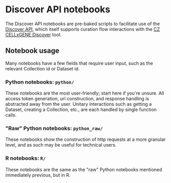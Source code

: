 # Discover API notebooks

The Discover API notebooks are pre-baked scripts to facilitate use of the 
[Discover API](https://api.cellxgene.cziscience.com/curation/ui/#/), which itself supports 
curation flow interactions with the [CZ CELLxGENE Discover](https://cellxgene.cziscience.com/) tool.

## Notebook usage

Many notebooks have a few fields that require user input, such as the relevant Collection id or Dataset id.

### Python notebooks: `python/`

These notebooks are the most user-friendly; start here if you're unsure. All access token generation, url construction, and response 
handling is abstracted away from the user. Unitary interactions such as getting a Dataset, creating a Collection, etc., 
are each handled by single function calls.

### "Raw" Python notebooks: `python_raw/`

These notebooks show the construction of http requests at a more granular level, and as such may be useful for technical
users.

### R notebooks: `R/`

These notebooks are the same as the "raw" Python notebooks mentioned immediately previous, but in R.
